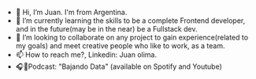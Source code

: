 - 👋 Hi, I’m Juan. I'm from Argentina.
- 🌱 I’m currently learning the skills to be a complete Frontend developer, and in the future(may be in the near) be a Fullstack dev.
- 💞️ I’m looking to collaborate on any project to gain experience(related to my goals) and meet creative people who like to work, as a team.
- 📫 How to reach me?, Linkedin: Juan olima.
- 🎧🎤Podcast: "Bajando Data" (available on Spotify and Youtube)


